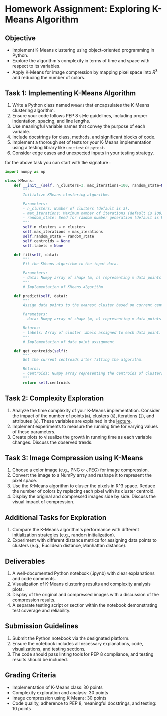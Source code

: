 # Homework Assignment: Exploring K-Means Algorithm

## Objective
- Implement K-Means clustering using object-oriented programming in Python.
- Explore the algorithm's complexity in terms of time and space with respect to its variables.
- Apply K-Means for image compression by mapping pixel space into $R^3$ and reducing the number of colors.

## Task 1: Implementing K-Means Algorithm 
1. Write a Python class named `KMeans` that encapsulates the K-Means clustering algorithm.
2. Ensure your code follows PEP 8 style guidelines, including proper indentation, spacing, and line lengths.
3. Use meaningful variable names that convey the purpose of each variable.
4. Include docstrings for class, methods, and significant blocks of code.
5. Implement a thorough set of tests for your K-Means implementation using a testing library like `unittest` or `pytest`.
6. Consider edge cases and unexpected inputs in your testing strategy.

for the above task you can start with the signature :


```python
import numpy as np

class KMeans:
    def __init__(self, n_clusters=3, max_iterations=100, random_state=None):
        """
        Initialize KMeans clustering algorithm.

        Parameters:
        - n_clusters: Number of clusters (default is 3).
        - max_iterations: Maximum number of iterations (default is 100).
        - random_state: Seed for random number generation (default is None).
        """
        self.n_clusters = n_clusters
        self.max_iterations = max_iterations
        self.random_state = random_state
        self.centroids = None
        self.labels = None

    def fit(self, data):
        """
        Fit the KMeans algorithm to the input data.

        Parameters:
        - data: Numpy array of shape (m, n) representing m data points in an n-dimensional space.
        """
        # Implementation of KMeans algorithm

    def predict(self, data):
        """
        Assign data points to the nearest cluster based on current centroids.

        Parameters:
        - data: Numpy array of shape (m, n) representing m data points in an n-dimensional space.

        Returns:
        - labels: Array of cluster labels assigned to each data point.
        """
        # Implementation of data point assignment

    def get_centroids(self):
        """
        Get the current centroids after fitting the algorithm.

        Returns:
        - centroids: Numpy array representing the centroids of clusters.
        """
        return self.centroids
```

## Task 2: Complexity Exploration
1. Analyze the time complexity of your K-Means implementation. Consider the impact of the number of points (`m`), clusters (`K`), iterations (`I`), and attributes (`n`). These variables are explained in the [lecture](https://github.com/USFCA-MSDS/MSDS_689/blob/main/lectures/K_means_lecture.pdf).
2. Implement experiments to measure the running time for varying values of these parameters.
3. Create plots to visualize the growth in running time as each variable changes. Discuss the observed trends.

## Task 3: Image Compression using K-Means 
1. Choose a color image (e.g., PNG or JPEG) for image compression.
2. Convert the image to a NumPy array and reshape it to represent the pixel space.
3. Use the K-Means algorithm to cluster the pixels in R^3 space. Reduce the number of colors by replacing each pixel with its cluster centroid.
4. Display the original and compressed images side by side. Discuss the visual impact of compression.

## Additional Tasks for Exploration 
1. Compare the K-Means algorithm's performance with different initialization strategies (e.g., random initialization).
2. Experiment with different distance metrics for assigning data points to clusters (e.g., Euclidean distance, Manhattan distance).

## Deliverables
1. A well-documented Python notebook (.ipynb) with clear explanations and code comments.
2. Visualization of K-Means clustering results and complexity analysis plots.
3. Display of the original and compressed images with a discussion of the compression results.
4. A separate testing script or section within the notebook demonstrating test coverage and reliability.

## Submission Guidelines
1. Submit the Python notebook via the designated platform.
2. Ensure the notebook includes all necessary explanations, code, visualizations, and testing sections.
3. The code should pass linting tools for PEP 8 compliance, and testing results should be included.

## Grading Criteria
- Implementation of K-Means class: 30 points
- Complexity exploration and analysis: 30 points
- Image compression using K-Means: 30 points
- Code quality, adherence to PEP 8, meaningful docstrings, and testing: 10 points

